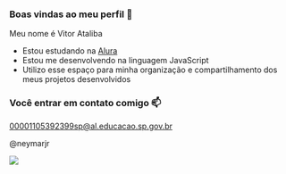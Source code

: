 ### Boas vindas ao meu perfil 💙

Meu nome é Vitor Ataliba

- Estou estudando na [Alura](https://www.alura.com.br)
- Estou me desenvolvendo na linguagem JavaScript
- Utilizo esse espaço para minha organização e compartilhamento dos meus projetos desenvolvidos

### Você entrar em contato comigo 📫

00001105392399sp@al.educacao.sp.gov.br

@neymarjr

![](https://tenor.com/puZUispt12X.gif)
